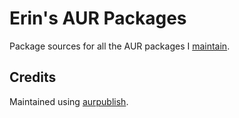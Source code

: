 # Erin's AUR Packages

Package sources for all the AUR packages I [maintain](https://aur.archlinux.org/packages/?SeB=m&K=Erin-Allison).

## Credits

Maintained using [aurpublish](https://github.com/eli-schwartz/aurpublish).

